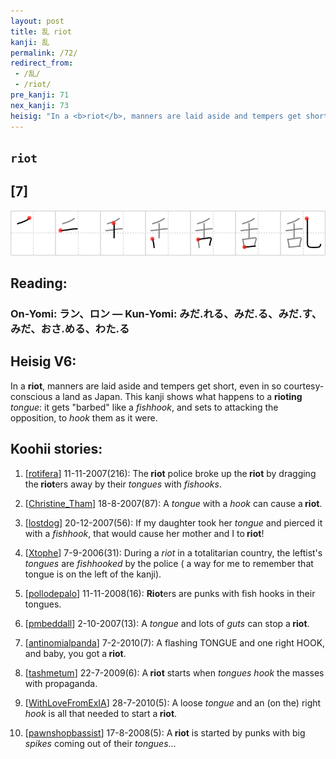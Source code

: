 ```yaml
---
layout: post
title: 乱 riot
kanji: 乱
permalink: /72/
redirect_from:
 - /乱/
 - /riot/
pre_kanji: 71
nex_kanji: 73
heisig: "In a <b>riot</b>, manners are laid aside and tempers get short, even in so courtesy-conscious a land as Japan. This kanji shows what happens to a <b>rioting</b> <i>tongue</i>: it gets &quot;barbed&quot; like a <i>fishhook</i>, and sets to attacking the opposition, to <i>hook</i> them as it were."
---
```


## `riot`

## [7]

<div class="stroke"><img src="../images/E4B9B1.png" /></div>

## Reading:

### On-Yomi: ラン、ロン &mdash; Kun-Yomi: みだ.れる、みだ.る、みだ.す、みだ、おさ.める、わた.る

## Heisig V6:

In a <b>riot</b>, manners are laid aside and tempers get short, even in so courtesy-conscious a land as Japan. This kanji shows what happens to a <b>rioting</b> <i>tongue</i>: it gets &quot;barbed&quot; like a <i>fishhook</i>, and sets to attacking the opposition, to <i>hook</i> them as it were.

## Koohii stories:

1) [<a href="http://kanji.koohii.com/profile/rotifera">rotifera</a>] 11-11-2007(216): The<strong> riot</strong> police broke up the<strong> riot</strong> by dragging the<strong> riot</strong>ers away by their <em>tongues</em> with <em>fishooks</em>.

2) [<a href="http://kanji.koohii.com/profile/Christine_Tham">Christine_Tham</a>] 18-8-2007(87): A <em>tongue</em> with a <em>hook</em> can cause a<strong> riot</strong>.

3) [<a href="http://kanji.koohii.com/profile/lostdog">lostdog</a>] 20-12-2007(56): If my daughter took her <em>tongue</em> and pierced it with a <em>fishhook</em>, that would cause her mother and I to<strong> riot</strong>!

4) [<a href="http://kanji.koohii.com/profile/Xtophe">Xtophe</a>] 7-9-2006(31): During a <em>riot</em> in a totalitarian country, the leftist&#039;s <em>tongues</em> are <em>fishhooked</em> by the police ( a way for me to remember that tongue is on the left of the kanji).

5) [<a href="http://kanji.koohii.com/profile/pollodepalo">pollodepalo</a>] 11-11-2008(16): <strong>Riot</strong>ers are punks with fish hooks in their tongues.

6) [<a href="http://kanji.koohii.com/profile/pmbeddall">pmbeddall</a>] 2-10-2007(13): A <em>tongue</em> and lots of <em>guts</em> can stop a<strong> riot</strong>.

7) [<a href="http://kanji.koohii.com/profile/antinomialpanda">antinomialpanda</a>] 7-2-2010(7): A flashing TONGUE and one right HOOK, and baby, you got a<strong> riot</strong>.

8) [<a href="http://kanji.koohii.com/profile/tashmetum">tashmetum</a>] 22-7-2009(6): A<strong> riot</strong> starts when <em>tongues hook</em> the masses with propaganda.

9) [<a href="http://kanji.koohii.com/profile/WithLoveFromExIA">WithLoveFromExIA</a>] 28-7-2010(5): A loose <em>tongue</em> and an (on the) right <em>hook</em> is all that needed to start a<strong> riot</strong>.

10) [<a href="http://kanji.koohii.com/profile/pawnshopbassist">pawnshopbassist</a>] 17-8-2008(5): A<strong> riot</strong> is started by punks with big <em>spikes</em> coming out of their <em>tongues</em>...
